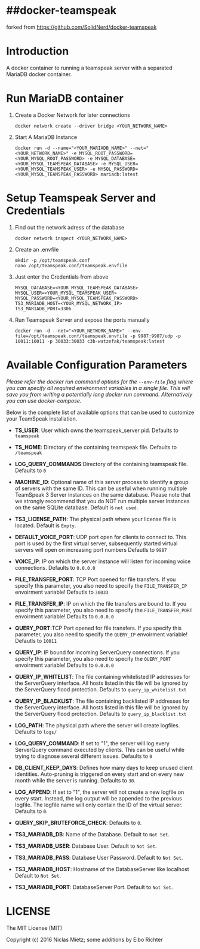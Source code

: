 ##docker-teamspeak
========================
forked from https://github.com/SolidNerd/docker-teamspeak

# Introduction
A docker container to running a teamspeak server with a separated MariaDB docker container.

# Run MariaDB container

1. Create a Docker Network for later connections
	```
	docker network create --driver bridge <YOUR_NETWORK_NAME>
	```
2. Start A MariaDB Instance
	```
	docker run -d --name="<YOUR_MARIADB_NAME>" --net="<YOUR_NETWORK_NAME>" -e MYSQL_ROOT_PASSWORD=<YOUR_MYSQL_ROOT_PASSWORD> -e MYSQL_DATABASE=<YOUR_MYSQL_TEAMSPEAK_DATABASE> -e MYSQL_USER=<YOUR_MYSQL_TEAMSPEAK_USER> -e MYSQL_PASSWORD=<YOUR_MYSQL_TEAMSPEAK_PASSWORD> mariadb:latest
	```
# Setup Teamspeak Server and Credentials

1. Find out the network adress of the database
	```
	docker network inspect <YOUR_NETWORK_NAME>
	```
2. Create an .envfile
	```
	mkdir -p /opt/teamspeak.conf
	nano /opt/teamspeak.conf/teamspeak.envfile
	```

3. Just enter the Credentials from above
	```
	MYSQL_DATABASE=<YOUR_MYSQL_TEAMSPEAK_DATABASE>
	MYSQL_USER=<YOUR_MYSQL_TEAMSPEAK_USER>
	MYSQL_PASSWORD=<YOUR_MYSQL_TEAMSPEAK_PASSWORD>
	TS3_MARIADB_HOST=<YOUR_MYSQL_NETWORK_IP>
	TS3_MARIADB_PORT=3306
	```
4. Run Teamspeak Server	and expose the ports manually
	```
	docker run -d --net="<YOUR_NETWORK_NAME>" --env-file=/opt/teamspeak.conf/teamspeak.envfile -p 9987:9987/udp -p 10011:10011 -p 30033:30033 c3b-watzefak/teamspeak:latest
	```



# Available Configuration Parameters

*Please refer the docker run command options for the `--env-file` flag where you can specify all required environment variables in a single file. This will save you from writing a potentially long docker run command. Alternatively you can use docker-compose.*

Below is the complete list of available options that can be used to customize your TeamSpeak installation.

- **TS_USER**: User which owns the teamspeak_server pid. Defaults to `teamspeak`
- **TS_HOME**:  Directory of the containing teamspeak file. Defaults to `/teamspeak`
- **LOG_QUERY_COMMANDS**:Directory of the containing teamspeak file. Defaults to `0`
- **MACHINE_ID**:  Optional name of this server process to identify a group of servers with
  the same ID. This can be useful when running multiple TeamSpeak 3 Server
  instances on the same database. Please note that we strongly recommend that
  you do NOT run multiple server instances on the same SQLite database. Default is `not used`.
- **TS3_LICENSE_PATH**:  The physical path where your license file is located. Default is `Empty`.
- **DEFAULT_VOICE_PORT**:  UDP port open for clients to connect to. This port is used by the first  virtual server, subsequently started virtual servers will open on increasing  port numbers Defautls to `9987`
- **VOICE_IP**:   IP on which the server instance will listen for incoming voice connections. Defaults to `0.0.0.0`
- **FILE_TRANSFER_PORT**:  TCP Port opened for file transfers. If you specify this parameter, you also  need to specify the `FILE_TRANSFER_IP` envoirment variable! Defautls to `30033`
- **FILE_TRANSFER_IP**:  IP on which the file transfers are bound to. If you specify this parameter,  you also need to specify the `FILE_TRANSFER_PORT` envoirment variable! Defaults to `0.0.0.0`
- **QUERY_PORT**:TCP Port opened for file transfers. If you specify this parameter, you also  need to specify the `QUERY_IP` envoirment variable! Defautls to `10011`
- **QUERY_IP**: IP bound for incoming ServerQuery connections. If you specify this parameter,  you also need to specify the `QUERY_PORT` envoirment variable! Defaults to `0.0.0.0`
- **QUERY_IP_WHITELIST**:  The file containing whitelisted IP addresses for the ServerQuery interface. All hosts listed in this file will be ignored by the ServerQuery flood protection. Defaults to `query_ip_whitelist.txt`
- **QUERY_IP_BLACKLIST**:  The file containing backlisted IP addresses for the ServerQuery interface. All hosts listed in this file will be ignored by the ServerQuery flood protection. Defaults to `query_ip_blacklist.txt`
- **LOG_PATH**:   The physical path where the server will create logfiles. Defaults to `logs/`
- **LOG_QUERY_COMMAND**:  If set to "1", the server will log every ServerQuery command executed by clients. This can  be useful while trying to diagnose several different issues. Defaults to `0`
- **DB_CLIENT_KEEP_DAYS**:  Defines how many days to keep unused client identities. Auto-pruning is triggered on every  start and on every new month while the server is running. Defaults to `30`.
- **LOG_APPEND**:  If set to "1", the server will not create a new logfile on every start. Instead, the log
  output will be appended to the previous logfile. The logfile name will only contain the
  ID of the virtual server. Defaults to `0`.
- **QUERY_SKIP_BRUTEFORCE_CHECK**: Defaults to `0`.

- **TS3_MARIADB_DB**: Name of the Database. Default to  `Not Set`.
- **TS3_MARIADB_USER**: Database User. Default to  `Not Set`.
- **TS3_MARIADB_PASS**: Database User Password. Default to  `Not Set`.
- **TS3_MARIADB_HOST**: Hostname of the DatabaseServer like localhost Default to  `Not Set`.
- **TS3_MARIADB_PORT**: DatabaseServer Port. Default to  `Not Set`.

# LICENSE
The MIT License (MIT)

Copyright (c) 2016 Niclas Mietz; some additions by Eibo Richter
